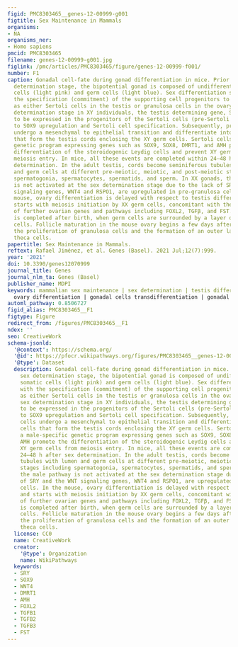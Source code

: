 ```yaml
---
figid: PMC8303465__genes-12-00999-g001
figtitle: Sex Maintenance in Mammals
organisms:
- NA
organisms_ner:
- Homo sapiens
pmcid: PMC8303465
filename: genes-12-00999-g001.jpg
figlink: /pmc/articles/PMC8303465/figure/genes-12-00999-f001/
number: F1
caption: Gonadal cell-fate during gonad differentiation in mice. Prior to the sex
  determination stage, the bipotential gonad is composed of undifferentiated somatic
  cells (light pink) and germ cells (light blue). Sex differentiation starts with
  the specification (commitment) of the supporting cell progenitors to differentiate
  as either Sertoli cells in the testis or granulosa cells in the ovary. At the sex
  determination stage in XY individuals, the testis determining gene, SRY, starts
  to be expressed in the progenitors of the Sertoli cells (pre-Sertoli cells), leading
  to SOX9 upregulation and Sertoli cell specification. Subsequently, pre-Sertoli cells
  undergo a mesenchymal to epithelial transition and differentiate into Sertoli cells
  that form the testis cords enclosing the XY germ cells. Sertoli cells follow a male-specific
  genetic program expressing genes such as SOX9, SOX8, DMRT1, and AMH promote the
  differentiation of the steroidogenic Leydig cells and prevent XY germ cells from
  meiosis entry. In mice, all these events are completed within 24–48 h after sex
  determination. In the adult testis, cords become seminiferous tubules with lumen
  and germ cells at different pre-meiotic, meiotic, and post-meiotic stages including
  spermatogonia, spermatocytes, spermatids, and sperm. In XX gonads, the male pathway
  is not activated at the sex determination stage due to the lack of SRY and the WNT
  signaling genes, WNT4 and RSPO1, are upregulated in pre-granulosa cells. In the
  mouse, ovary differentiation is delayed with respect to testis differentiation and
  starts with meiosis initiation by XX germ cells, concomitant with the expression
  of further ovarian genes and pathways including FOXL2, TGFβ, and FST. Folliculogenesis
  is completed after birth, when germ cells are surrounded by a layer of granulosa
  cells. Follicle maturation in the mouse ovary begins a few days after birth including
  the proliferation of granulosa cells and the formation of an outer layer of steroidogenic
  theca cells.
papertitle: Sex Maintenance in Mammals.
reftext: Rafael Jiménez, et al. Genes (Basel). 2021 Jul;12(7):999.
year: '2021'
doi: 10.3390/genes12070999
journal_title: Genes
journal_nlm_ta: Genes (Basel)
publisher_name: MDPI
keywords: mammalian sex maintenance | sex determination | testis differentiation |
  ovary differentiation | gonadal cells transdifferentiation | gonadal genetic reprograming
automl_pathway: 0.8506727
figid_alias: PMC8303465__F1
figtype: Figure
redirect_from: /figures/PMC8303465__F1
ndex: ''
seo: CreativeWork
schema-jsonld:
  '@context': https://schema.org/
  '@id': https://pfocr.wikipathways.org/figures/PMC8303465__genes-12-00999-g001.html
  '@type': Dataset
  description: Gonadal cell-fate during gonad differentiation in mice. Prior to the
    sex determination stage, the bipotential gonad is composed of undifferentiated
    somatic cells (light pink) and germ cells (light blue). Sex differentiation starts
    with the specification (commitment) of the supporting cell progenitors to differentiate
    as either Sertoli cells in the testis or granulosa cells in the ovary. At the
    sex determination stage in XY individuals, the testis determining gene, SRY, starts
    to be expressed in the progenitors of the Sertoli cells (pre-Sertoli cells), leading
    to SOX9 upregulation and Sertoli cell specification. Subsequently, pre-Sertoli
    cells undergo a mesenchymal to epithelial transition and differentiate into Sertoli
    cells that form the testis cords enclosing the XY germ cells. Sertoli cells follow
    a male-specific genetic program expressing genes such as SOX9, SOX8, DMRT1, and
    AMH promote the differentiation of the steroidogenic Leydig cells and prevent
    XY germ cells from meiosis entry. In mice, all these events are completed within
    24–48 h after sex determination. In the adult testis, cords become seminiferous
    tubules with lumen and germ cells at different pre-meiotic, meiotic, and post-meiotic
    stages including spermatogonia, spermatocytes, spermatids, and sperm. In XX gonads,
    the male pathway is not activated at the sex determination stage due to the lack
    of SRY and the WNT signaling genes, WNT4 and RSPO1, are upregulated in pre-granulosa
    cells. In the mouse, ovary differentiation is delayed with respect to testis differentiation
    and starts with meiosis initiation by XX germ cells, concomitant with the expression
    of further ovarian genes and pathways including FOXL2, TGFβ, and FST. Folliculogenesis
    is completed after birth, when germ cells are surrounded by a layer of granulosa
    cells. Follicle maturation in the mouse ovary begins a few days after birth including
    the proliferation of granulosa cells and the formation of an outer layer of steroidogenic
    theca cells.
  license: CC0
  name: CreativeWork
  creator:
    '@type': Organization
    name: WikiPathways
  keywords:
  - SRY
  - SOX9
  - WNT4
  - DMRT1
  - AMH
  - FOXL2
  - TGFB1
  - TGFB2
  - TGFB3
  - FST
---
```

